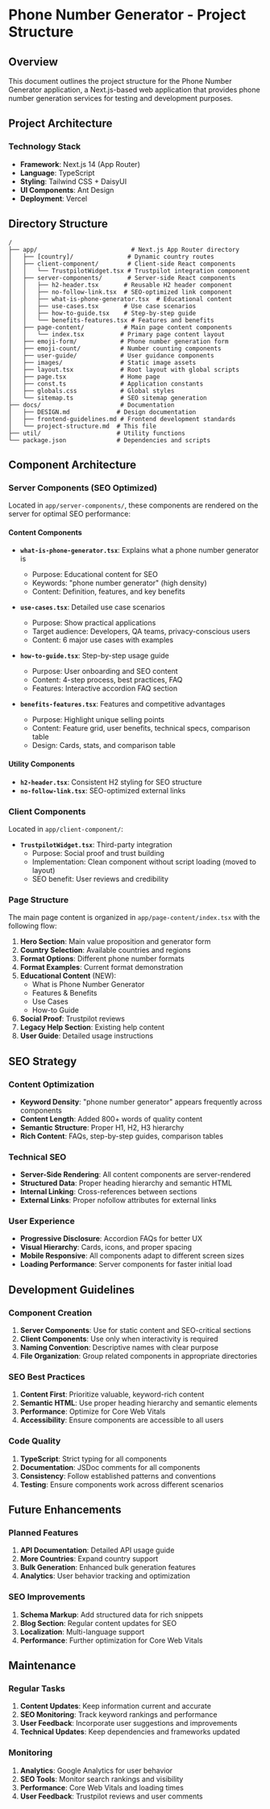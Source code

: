 # Phone Number Generator - Project Structure

## Overview
This document outlines the project structure for the Phone Number Generator application, a Next.js-based web application that provides phone number generation services for testing and development purposes.

## Project Architecture

### Technology Stack
- **Framework**: Next.js 14 (App Router)
- **Language**: TypeScript
- **Styling**: Tailwind CSS + DaisyUI
- **UI Components**: Ant Design
- **Deployment**: Vercel

## Directory Structure

```
/
├── app/                          # Next.js App Router directory
│   ├── [country]/               # Dynamic country routes
│   ├── client-component/        # Client-side React components
│   │   └── TrustpilotWidget.tsx # Trustpilot integration component
│   ├── server-components/       # Server-side React components
│   │   ├── h2-header.tsx       # Reusable H2 header component
│   │   ├── no-follow-link.tsx  # SEO-optimized link component
│   │   ├── what-is-phone-generator.tsx  # Educational content
│   │   ├── use-cases.tsx       # Use case scenarios
│   │   ├── how-to-guide.tsx    # Step-by-step guide
│   │   └── benefits-features.tsx # Features and benefits
│   ├── page-content/           # Main page content components
│   │   └── index.tsx          # Primary page content layout
│   ├── emoji-form/            # Phone number generation form
│   ├── emoji-count/           # Number counting components
│   ├── user-guide/            # User guidance components
│   ├── images/                # Static image assets
│   ├── layout.tsx             # Root layout with global scripts
│   ├── page.tsx               # Home page
│   ├── const.ts               # Application constants
│   ├── globals.css            # Global styles
│   └── sitemap.ts             # SEO sitemap generation
├── docs/                      # Documentation
│   ├── DESIGN.md             # Design documentation
│   ├── frontend-guidelines.md # Frontend development standards
│   └── project-structure.md  # This file
├── util/                     # Utility functions
└── package.json              # Dependencies and scripts
```

## Component Architecture

### Server Components (SEO Optimized)
Located in `app/server-components/`, these components are rendered on the server for optimal SEO performance:

#### Content Components
- **`what-is-phone-generator.tsx`**: Explains what a phone number generator is
  - Purpose: Educational content for SEO
  - Keywords: "phone number generator" (high density)
  - Content: Definition, features, and key benefits

- **`use-cases.tsx`**: Detailed use case scenarios
  - Purpose: Show practical applications
  - Target audience: Developers, QA teams, privacy-conscious users
  - Content: 6 major use cases with examples

- **`how-to-guide.tsx`**: Step-by-step usage guide
  - Purpose: User onboarding and SEO content
  - Content: 4-step process, best practices, FAQ
  - Features: Interactive accordion FAQ section

- **`benefits-features.tsx`**: Features and competitive advantages
  - Purpose: Highlight unique selling points
  - Content: Feature grid, user benefits, technical specs, comparison table
  - Design: Cards, stats, and comparison table

#### Utility Components
- **`h2-header.tsx`**: Consistent H2 styling for SEO structure
- **`no-follow-link.tsx`**: SEO-optimized external links

### Client Components
Located in `app/client-component/`:

- **`TrustpilotWidget.tsx`**: Third-party integration
  - Purpose: Social proof and trust building
  - Implementation: Clean component without script loading (moved to layout)
  - SEO benefit: User reviews and credibility

### Page Structure
The main page content is organized in `app/page-content/index.tsx` with the following flow:

1. **Hero Section**: Main value proposition and generator form
2. **Country Selection**: Available countries and regions
3. **Format Options**: Different phone number formats
4. **Format Examples**: Current format demonstration
5. **Educational Content** (NEW):
   - What is Phone Number Generator
   - Features & Benefits
   - Use Cases
   - How-to Guide
6. **Social Proof**: Trustpilot reviews
7. **Legacy Help Section**: Existing help content
8. **User Guide**: Detailed usage instructions

## SEO Strategy

### Content Optimization
- **Keyword Density**: "phone number generator" appears frequently across components
- **Content Length**: Added 800+ words of quality content
- **Semantic Structure**: Proper H1, H2, H3 hierarchy
- **Rich Content**: FAQs, step-by-step guides, comparison tables

### Technical SEO
- **Server-Side Rendering**: All content components are server-rendered
- **Structured Data**: Proper heading hierarchy and semantic HTML
- **Internal Linking**: Cross-references between sections
- **External Links**: Proper nofollow attributes for external links

### User Experience
- **Progressive Disclosure**: Accordion FAQs for better UX
- **Visual Hierarchy**: Cards, icons, and proper spacing
- **Mobile Responsive**: All components adapt to different screen sizes
- **Loading Performance**: Server components for faster initial load

## Development Guidelines

### Component Creation
1. **Server Components**: Use for static content and SEO-critical sections
2. **Client Components**: Use only when interactivity is required
3. **Naming Convention**: Descriptive names with clear purpose
4. **File Organization**: Group related components in appropriate directories

### SEO Best Practices
1. **Content First**: Prioritize valuable, keyword-rich content
2. **Semantic HTML**: Use proper heading hierarchy and semantic elements
3. **Performance**: Optimize for Core Web Vitals
4. **Accessibility**: Ensure components are accessible to all users

### Code Quality
1. **TypeScript**: Strict typing for all components
2. **Documentation**: JSDoc comments for all components
3. **Consistency**: Follow established patterns and conventions
4. **Testing**: Ensure components work across different scenarios

## Future Enhancements

### Planned Features
1. **API Documentation**: Detailed API usage guide
2. **More Countries**: Expand country support
3. **Bulk Generation**: Enhanced bulk generation features
4. **Analytics**: User behavior tracking and optimization

### SEO Improvements
1. **Schema Markup**: Add structured data for rich snippets
2. **Blog Section**: Regular content updates for SEO
3. **Localization**: Multi-language support
4. **Performance**: Further optimization for Core Web Vitals

## Maintenance

### Regular Tasks
1. **Content Updates**: Keep information current and accurate
2. **SEO Monitoring**: Track keyword rankings and performance
3. **User Feedback**: Incorporate user suggestions and improvements
4. **Technical Updates**: Keep dependencies and frameworks updated

### Monitoring
1. **Analytics**: Google Analytics for user behavior
2. **SEO Tools**: Monitor search rankings and visibility
3. **Performance**: Core Web Vitals and loading times
4. **User Feedback**: Trustpilot reviews and user comments 